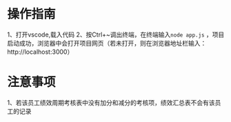 # 操作指南

1、打开vscode,载入代码
 2、按Ctrl+~调出终端，在终端输入`node app.js` ，项目启动成功，浏览器中会打开项目网页（若未打开，则在浏览器地址栏输入：http://localhost:3000）
# 注意事项

1、若该员工绩效周期考核表中没有加分和减分的考核项，绩效汇总表不会有该员工的记录
